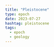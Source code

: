 ```yaml
---
title: "Pleistocene"
type: epoch
date: 2023-07-27
hashtag: pleistocene
tags:
  - epoch
  - geology
---
```

